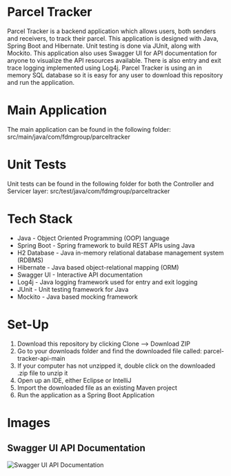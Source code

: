 # Parcel Tracker

Parcel Tracker is a backend application which allows users, both senders and receivers, to track their parcel. This application is designed with Java, Spring Boot and Hibernate. Unit testing is done via JUnit, along with Mockito. This application also uses Swagger UI for API documentation for anyone to visualize the API resources available. There is also entry and exit trace logging implemented using Log4j. Parcel Tracker is using an in memory SQL database so it is easy for any user to download this repository and run the application.

# Main Application
The main application can be found in the following folder: src/main/java/com/fdmgroup/parceltracker

# Unit Tests
Unit tests can be found in the following folder for both the Controller and Servicer layer: src/test/java/com/fdmgroup/parceltracker

# Tech Stack
- Java - Object Oriented Programming (OOP) language
- Spring Boot - Spring framework to build REST APIs using Java
- H2 Database - Java in-memory relational database management system (RDBMS)
- Hibernate - Java based object-relational mapping (ORM)
- Swagger UI - Interactive API documentation
- Log4j - Java logging framework used for entry and exit logging
- JUnit - Unit testing framework for Java
- Mockito - Java based mocking framework

# Set-Up
1. Download this repository by clicking Clone --> Download ZIP
2. Go to your downloads folder and find the downloaded file called: parcel-tracker-api-main
3. If your computer has not unzipped it, double click on the downloaded .zip file to unzip it
4. Open up an IDE, either Eclipse or IntelliJ
5. Import the downloaded file as an existing Maven project
6. Run the application as a Spring Boot Application

# Images
## Swagger UI API Documentation
![Swagger UI API Documentation](https://github.com/TandeepGill/parcel-tracker-api/assets/77635364/db500b64-2f77-4b66-a9cd-6f8aabfb0b51)
